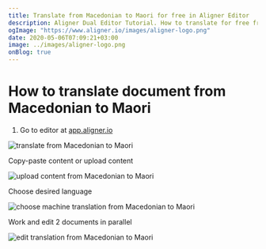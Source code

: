 ```yaml
---
title: Translate from Macedonian to Maori for free in Aligner Editor
description: Aligner Dual Editor Tutorial. How to translate for free from Macedonian to Maori. Aligner is multilingual document management platform. 
ogImage: "https://www.aligner.io/images/aligner-logo.png"
date: 2020-05-06T07:09:21+03:00
image: ../images/aligner-logo.png
onBlog: true
---
```


# How to translate document from Macedonian to Maori

1. Go to editor at [app.aligner.io](https://app.aligner.io "Aligner App web page")

![translate from Macedonian to Maori](../aligner-blank-editor.png "translate from Macedonian to Maori")

Copy-paste content or upload content

![upload content from Macedonian to Maori](../aligner-uploaded-document.png "upload content from Macedonian to Maori")

Choose desired language

![choose machine translation from Macedonian to Maori](../aligner-language-dropdown.png "choose machine translation from Macedonian to Maori")

Work and edit 2 documents in parallel

![edit translation from Macedonian to Maori](../aligner-double-sitded-editor.png "edit translation from Macedonian to Maori")

